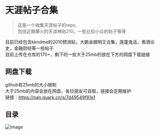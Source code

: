 # 天涯帖子合集
>这是一个收集天涯帖子的repo,   
>包括近期爆火的天涯神贴210，一些比较小众的帖子等等   



目前已经包含kkndme的2010预测贴，大鹏金翅明王合集，莲蓬鬼话，煮酒论史，金融财经等一些帖子  
目前上传在仓库的170+，剩下的一些大于25mb的放在下方的网盘下载链接
<Br/>
## 网盘下载
github有25mb的大小限制<Br/>
大于25mb的内容会放在网盘，各位朋友可自取，链接会定期维护<Br/>
链接：https://pan.quark.cn/s/7d49549f81e1<Br/>
## 目录
![image](https://github.com/als3453/Collection_TianYa/blob/main/menu_TianYa.jpg)
